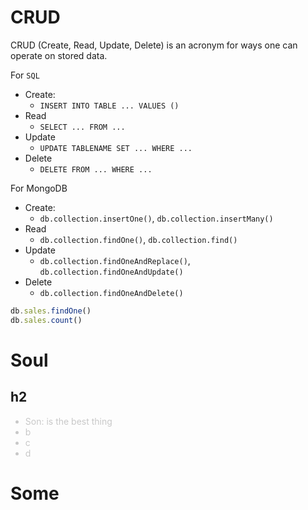 # CRUD

CRUD (Create, Read, Update, Delete) is an acronym for ways one can operate on stored data.

For `SQL`
* Create:
  * `INSERT INTO TABLE ... VALUES ()`
* Read
  * `SELECT ... FROM ... `
* Update
  * `UPDATE TABLENAME SET ... WHERE ...`
* Delete
  * `DELETE FROM ... WHERE ... `

For MongoDB 
* Create:
  * `db.collection.insertOne()`, `db.collection.insertMany()`
* Read
  * `db.collection.findOne()`, `db.collection.find()`
* Update
  * `db.collection.findOneAndReplace()`, `db.collection.findOneAndUpdate()`
* Delete
  * `db.collection.findOneAndDelete()`



```js
db.sales.findOne()
db.sales.count()
```

# Soul
## h2

<ul style = "color:rgb(200, 200, 200);">
  <li>Son: is the best thing</li>
  <li>b</li>
  <li>c</li>
  <li>d</li>
</ul>

<h1> Some </h1>